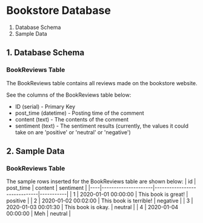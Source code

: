 # Bookstore Database

1. Database Schema
2. Sample Data

## 1. Database Schema

### BookReviews Table
The BookReviews table contains all reviews made on the bookstore website. 

See the columns of the BookReviews table below:
* ID (serial) - Primary Key
* post_time (datetime) - Posting time of the comment
* content (text) - The contents of the comment
* sentiment (text) - The sentiment results (currently, the values it could take on are 'positive' or 'neutral' or 'negative')

## 2. Sample Data

### BookReviews Table
The sample rows inserted for the BookReviews table are shown below:
| id | post_time           | content                      | sentiment |
|----|---------------------|------------------------------|-----------|
| 1  | 2020-01-01 00:00:00 | This book is great!          | positive  |
| 2  | 2020-01-02 00:02:00 | This book is terrible!       | negative  |
| 3  | 2020-01-03 00:01:30 | This book is okay.           | neutral   |
| 4  | 2020-01-04 00:00:00 | Meh                          | neutral   |